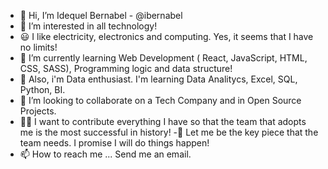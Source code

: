 - 👋 Hi, I’m Idequel Bernabel - @ibernabel
- 👀 I’m interested in all technology!
- 😃 I like electricity, electronics and computing. Yes, it seems that I have no limits!
- 🌱 I’m currently learning Web Development ( React, JavaScript, HTML, CSS, SASS),  Programming logic and data structure!
- 📅 Also, i'm Data enthusiast. I'm learning Data Analitycs, Excel, SQL, Python, BI.
- 💞️ I’m looking to collaborate on a Tech Company and in Open Source Projects.
- 🐱‍🏍 I want to contribute everything I have so that the team that adopts me is the most successful in history!
-🧔 Let me be the key piece that the team needs. I promise I will do things happen!
- 📫 How to reach me ... Send me an email. 

<!---
ibernabel/ibernabel is a ✨ special ✨ repository because its `README.md` (this file) appears on your GitHub profile.
You can click the Preview link to take a look at your changes.
--->
